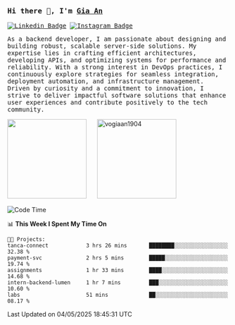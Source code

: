 ### <samp>Hi there 👋, I'm <a href="https://www.linkedin.com/in/vogiaan1904/" target="_blank">Gia An</a></samp>

<samp> [![Linkedin Badge](https://img.shields.io/badge/-LinkedIn-0e76a8?style=flat-square&logo=Linkedin&logoColor=white)](https://linkedin.com/in/vogiaan1904)
[![Instagram Badge](https://img.shields.io/badge/-Instagram-e4405f?style=flat-square&logo=Instagram&logoColor=white)](https://instagram.com/_.ja.ann_/) </samp> 

<samp>As a backend developer, I am passionate about designing and building robust, scalable server-side solutions. My expertise lies in crafting efficient architectures, developing APIs, and optimizing systems for performance and reliability. With a strong interest in DevOps practices, I continuously explore strategies for seamless integration, deployment automation, and infrastructure management. Driven by curiosity and a commitment to innovation, I strive to deliver impactful software solutions that enhance user experiences and contribute positively to the tech community.</samp>



<div>
  <img height="180em" src="https://github-readme-stats.vercel.app/api/top-langs/?username=vogiaan1904&show_icons=true&hide_border=true&layout=compact&langs_count=10&theme=transparent&include_orgs=true"/>
  &nbsp;&nbsp;&nbsp;&nbsp;
  <img height="180em" src="https://github-readme-stats.vercel.app/api?username=vogiaan1904&show_icons=true&hide_border=true&&count_private=true&include_all_commits=true&theme=transparent&locale=en" alt="vogiaan1904" />
</div>






<!--START_SECTION:waka-->
![Code Time](http://img.shields.io/badge/Code%20Time-805%20hrs%2042%20mins-blue)

📊 **This Week I Spent My Time On** 

```text
🐱‍💻 Projects: 
tanca-connect            3 hrs 26 mins       ████████░░░░░░░░░░░░░░░░░   32.38 % 
payment-svc              2 hrs 5 mins        █████░░░░░░░░░░░░░░░░░░░░   19.74 % 
assignments              1 hr 33 mins        ████░░░░░░░░░░░░░░░░░░░░░   14.68 % 
intern-backend-lumen     1 hr 7 mins         ███░░░░░░░░░░░░░░░░░░░░░░   10.60 % 
labs                     51 mins             ██░░░░░░░░░░░░░░░░░░░░░░░   08.17 % 
```


 Last Updated on 04/05/2025 18:45:31 UTC
<!--END_SECTION:waka-->

